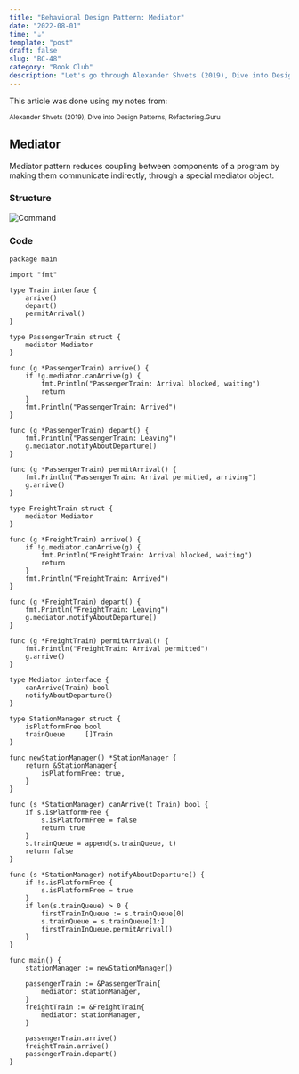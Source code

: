 ```yaml
---
title: "Behavioral Design Pattern: Mediator"
date: "2022-08-01"
time: "☕️"
template: "post"
draft: false
slug: "BC-48"
category: "Book Club"
description: "Let's go through Alexander Shvets (2019), Dive into Design Patterns, Behavioral Deisgn Patterns"
---
```


This article was done using my notes from:

<sub>Alexander Shvets (2019), Dive into Design Patterns, Refactoring.Guru</sub>

##  Mediator

Mediator pattern reduces coupling between components of a program by making them communicate indirectly, through a special mediator object. 

### Structure

![Command](/media/architecture/mediator-pattern.png)

### Code

```
package main

import "fmt"

type Train interface {
	arrive()
	depart()
	permitArrival()
}

type PassengerTrain struct {
	mediator Mediator
}

func (g *PassengerTrain) arrive() {
	if !g.mediator.canArrive(g) {
		fmt.Println("PassengerTrain: Arrival blocked, waiting")
		return
	}
	fmt.Println("PassengerTrain: Arrived")
}

func (g *PassengerTrain) depart() {
	fmt.Println("PassengerTrain: Leaving")
	g.mediator.notifyAboutDeparture()
}

func (g *PassengerTrain) permitArrival() {
	fmt.Println("PassengerTrain: Arrival permitted, arriving")
	g.arrive()
}

type FreightTrain struct {
	mediator Mediator
}

func (g *FreightTrain) arrive() {
	if !g.mediator.canArrive(g) {
		fmt.Println("FreightTrain: Arrival blocked, waiting")
		return
	}
	fmt.Println("FreightTrain: Arrived")
}

func (g *FreightTrain) depart() {
	fmt.Println("FreightTrain: Leaving")
	g.mediator.notifyAboutDeparture()
}

func (g *FreightTrain) permitArrival() {
	fmt.Println("FreightTrain: Arrival permitted")
	g.arrive()
}

type Mediator interface {
	canArrive(Train) bool
	notifyAboutDeparture()
}

type StationManager struct {
	isPlatformFree bool
	trainQueue     []Train
}

func newStationManager() *StationManager {
	return &StationManager{
		isPlatformFree: true,
	}
}

func (s *StationManager) canArrive(t Train) bool {
	if s.isPlatformFree {
		s.isPlatformFree = false
		return true
	}
	s.trainQueue = append(s.trainQueue, t)
	return false
}

func (s *StationManager) notifyAboutDeparture() {
	if !s.isPlatformFree {
		s.isPlatformFree = true
	}
	if len(s.trainQueue) > 0 {
		firstTrainInQueue := s.trainQueue[0]
		s.trainQueue = s.trainQueue[1:]
		firstTrainInQueue.permitArrival()
	}
}

func main() {
	stationManager := newStationManager()

	passengerTrain := &PassengerTrain{
		mediator: stationManager,
	}
	freightTrain := &FreightTrain{
		mediator: stationManager,
	}

	passengerTrain.arrive()
	freightTrain.arrive()
	passengerTrain.depart()
}
```
